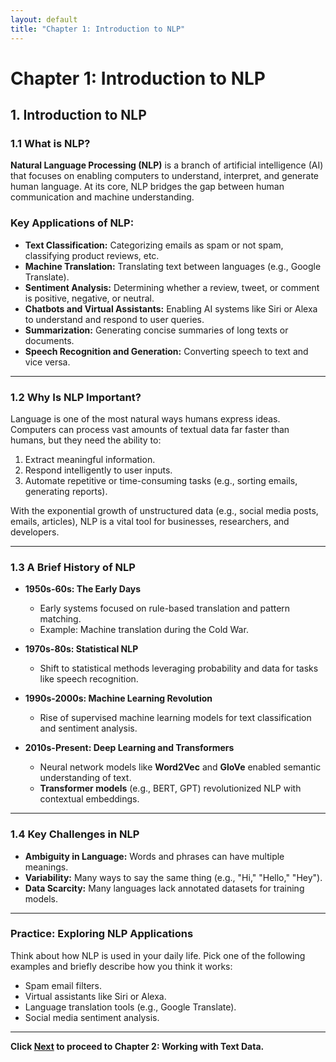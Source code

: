 ```yaml
---
layout: default
title: "Chapter 1: Introduction to NLP"
---
```


# Chapter 1: Introduction to NLP

## 1. Introduction to NLP

### 1.1 What is NLP?

**Natural Language Processing (NLP)** is a branch of artificial intelligence (AI) that focuses on enabling computers to understand, interpret, and generate human language. At its core, NLP bridges the gap between human communication and machine understanding.

### Key Applications of NLP:
- **Text Classification:** Categorizing emails as spam or not spam, classifying product reviews, etc.
- **Machine Translation:** Translating text between languages (e.g., Google Translate).
- **Sentiment Analysis:** Determining whether a review, tweet, or comment is positive, negative, or neutral.
- **Chatbots and Virtual Assistants:** Enabling AI systems like Siri or Alexa to understand and respond to user queries.
- **Summarization:** Generating concise summaries of long texts or documents.
- **Speech Recognition and Generation:** Converting speech to text and vice versa.

---

### 1.2 Why Is NLP Important?

Language is one of the most natural ways humans express ideas. Computers can process vast amounts of textual data far faster than humans, but they need the ability to:

1. Extract meaningful information.
2. Respond intelligently to user inputs.
3. Automate repetitive or time-consuming tasks (e.g., sorting emails, generating reports).

With the exponential growth of unstructured data (e.g., social media posts, emails, articles), NLP is a vital tool for businesses, researchers, and developers.

---

### 1.3 A Brief History of NLP

- **1950s-60s: The Early Days**
    - Early systems focused on rule-based translation and pattern matching.
    - Example: Machine translation during the Cold War.

- **1970s-80s: Statistical NLP**
    - Shift to statistical methods leveraging probability and data for tasks like speech recognition.

- **1990s-2000s: Machine Learning Revolution**
    - Rise of supervised machine learning models for text classification and sentiment analysis.

- **2010s-Present: Deep Learning and Transformers**
    - Neural network models like **Word2Vec** and **GloVe** enabled semantic understanding of text.
    - **Transformer models** (e.g., BERT, GPT) revolutionized NLP with contextual embeddings.

---

### 1.4 Key Challenges in NLP

- **Ambiguity in Language:** Words and phrases can have multiple meanings.
- **Variability:** Many ways to say the same thing (e.g., "Hi," "Hello," "Hey").
- **Data Scarcity:** Many languages lack annotated datasets for training models.

---

### Practice: Exploring NLP Applications

Think about how NLP is used in your daily life. Pick one of the following examples and briefly describe how you think it works:

- Spam email filters.
- Virtual assistants like Siri or Alexa.
- Language translation tools (e.g., Google Translate).
- Social media sentiment analysis.

---

**Click [Next](chapter2.html) to proceed to Chapter 2: Working with Text Data.**
